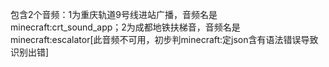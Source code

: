 包含2个音频：1为重庆轨道9号线进站广播，音频名是minecraft:crt_sound_app；2为成都地铁扶梯音，音频名是minecraft:escalator[此音频不可用，初步判minecraft:定json含有语法错误导致识别出错]
